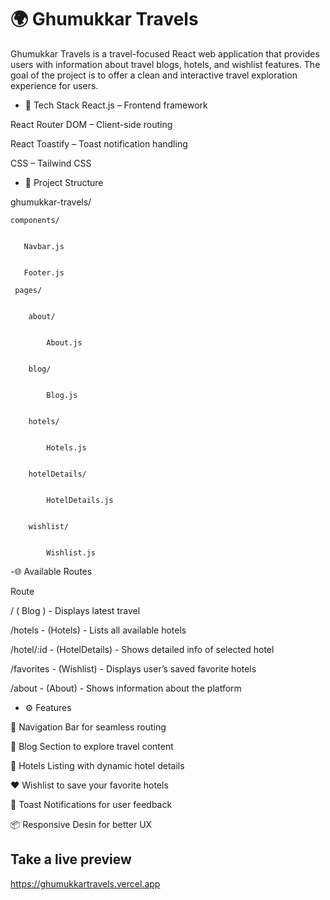 # 🌍 Ghumukkar Travels

Ghumukkar Travels is a travel-focused React web application that provides users with information about travel blogs, hotels, and wishlist features. The goal of the project is to offer a clean and interactive travel exploration experience for users.


- 🔧 Tech Stack
React.js – Frontend framework

React Router DOM – Client-side routing

React Toastify – Toast notification handling

CSS – Tailwind CSS

- 📁 Project Structure

ghumukkar-travels/


    components/


       Navbar.js


       Footer.js
  
     pages/


        about/


            About.js


        blog/


            Blog.js


        hotels/


            Hotels.js


        hotelDetails/


            HotelDetails.js


        wishlist/


            Wishlist.js


-🌐 Available Routes

Route

/	( Blog )	- Displays latest travel 


/hotels	- (Hotels)	- Lists all available hotels


/hotel/:id -	(HotelDetails) -	Shows detailed info of selected hotel


/favorites	- (Wishlist)	- Displays user’s saved favorite hotels


/about	- (About)	- Shows information about the platform



- ⚙ Features

🧭 Navigation Bar for seamless routing

📝 Blog Section to explore travel content

🏨 Hotels Listing with dynamic hotel details

❤️ Wishlist to save your favorite hotels

📣 Toast Notifications for user feedback

📦 Responsive Desin for better UX


## Take a live preview

https://ghumukkartravels.vercel.app


